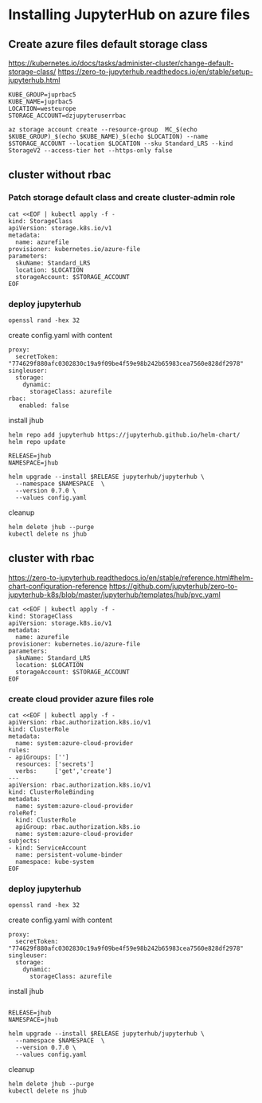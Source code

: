 # Installing JupyterHub on azure files

## Create azure files default storage class
https://kubernetes.io/docs/tasks/administer-cluster/change-default-storage-class/
https://zero-to-jupyterhub.readthedocs.io/en/stable/setup-jupyterhub.html

```
KUBE_GROUP=juprbac5
KUBE_NAME=juprbac5
LOCATION=westeurope
STORAGE_ACCOUNT=dzjupyteruserrbac

az storage account create --resource-group  MC_$(echo $KUBE_GROUP)_$(echo $KUBE_NAME)_$(echo $LOCATION) --name $STORAGE_ACCOUNT --location $LOCATION --sku Standard_LRS --kind StorageV2 --access-tier hot --https-only false
```

## cluster without rbac

### Patch storage default class and create cluster-admin role
```
cat <<EOF | kubectl apply -f -
kind: StorageClass
apiVersion: storage.k8s.io/v1
metadata:
  name: azurefile
provisioner: kubernetes.io/azure-file
parameters:
  skuName: Standard_LRS
  location: $LOCATION
  storageAccount: $STORAGE_ACCOUNT
EOF
```


### deploy jupyterhub
```
openssl rand -hex 32
```

create config.yaml with content
```
proxy:
  secretToken: "774629f880afc0302830c19a9f09be4f59e98b242b65983cea7560e828df2978"
singleuser:
  storage:
    dynamic:
      storageClass: azurefile
rbac:
   enabled: false
```

install jhub
```
helm repo add jupyterhub https://jupyterhub.github.io/helm-chart/
helm repo update

RELEASE=jhub
NAMESPACE=jhub

helm upgrade --install $RELEASE jupyterhub/jupyterhub \
  --namespace $NAMESPACE  \
  --version 0.7.0 \
  --values config.yaml
```

cleanup

```
helm delete jhub --purge
kubectl delete ns jhub
```

## cluster with rbac
https://zero-to-jupyterhub.readthedocs.io/en/stable/reference.html#helm-chart-configuration-reference
https://github.com/jupyterhub/zero-to-jupyterhub-k8s/blob/master/jupyterhub/templates/hub/pvc.yaml

```
cat <<EOF | kubectl apply -f -
kind: StorageClass
apiVersion: storage.k8s.io/v1
metadata:
  name: azurefile
provisioner: kubernetes.io/azure-file
parameters:
  skuName: Standard_LRS
  location: $LOCATION
  storageAccount: $STORAGE_ACCOUNT
EOF
```

### create cloud provider azure files role

```
cat <<EOF | kubectl apply -f -
apiVersion: rbac.authorization.k8s.io/v1
kind: ClusterRole
metadata:
  name: system:azure-cloud-provider
rules:
- apiGroups: ['']
  resources: ['secrets']
  verbs:     ['get','create']
---
apiVersion: rbac.authorization.k8s.io/v1
kind: ClusterRoleBinding
metadata:
  name: system:azure-cloud-provider
roleRef:
  kind: ClusterRole
  apiGroup: rbac.authorization.k8s.io
  name: system:azure-cloud-provider
subjects:
- kind: ServiceAccount
  name: persistent-volume-binder
  namespace: kube-system
EOF
```

### deploy jupyterhub
```
openssl rand -hex 32
```
create config.yaml with content
```
proxy:
  secretToken: "774629f880afc0302830c19a9f09be4f59e98b242b65983cea7560e828df2978"
singleuser:
  storage:
    dynamic:
      storageClass: azurefile
```

install jhub
```

RELEASE=jhub
NAMESPACE=jhub

helm upgrade --install $RELEASE jupyterhub/jupyterhub \
  --namespace $NAMESPACE  \
  --version 0.7.0 \
  --values config.yaml
```

cleanup

```
helm delete jhub --purge
kubectl delete ns jhub
```
